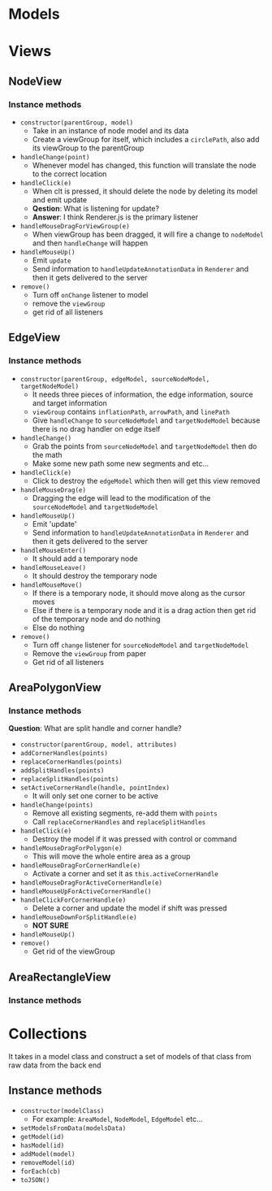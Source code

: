 # Models

# Views
## NodeView
### Instance methods
* `constructor(parentGroup, model)`
  * Take in an instance of node model and its data
  * Create a viewGroup for itself, which includes a `circlePath`, also add its viewGroup to the parentGroup
* `handleChange(point)`
  * Whenever model has changed, this function will translate the node to the correct location
* `handleClick(e)`
  * When clt is pressed, it should delete the node by deleting its model and emit update
  * __Qestion__: What is listening for update?
  * __Answer__: I think Renderer.js is the primary listener
* `handleMouseDragForViewGroup(e)`
  * When viewGroup has been dragged, it will fire a change to `nodeModel` and then `handleChange` will happen
* `handleMouseUp()`
  * Emit `update`
  * Send information to `handleUpdateAnnotationData` in `Renderer` and then it gets delivered to the server
* `remove()`
  * Turn off `onChange` listener to model
  * remove the `viewGroup`
  * get rid of all listeners

## EdgeView
### Instance methods
* `constructor(parentGroup, edgeModel, sourceNodeModel, targetNodeModel)`
  * It needs three pieces of information, the edge information, source and target information
  * `viewGroup` contains `inflationPath`, `arrowPath`, and `linePath`
  * Give `handleChange` to `sourceNodeModel` and `targetNodeModel` because there is no drag handler on
  edge itself
* `handleChange()`
  * Grab the points from `sourceNodeModel` and `targetNodeModel` then do the math
  * Make some new path some new segments and etc...
* `handleClick(e)`
  * Click to destroy the `edgeModel` which then will get this view removed
* `handleMouseDrag(e)`
  * Dragging the edge will lead to the modification of the `sourceNodeModel` and `targetNodeModel`
* `handleMouseUp()`
  * Emit 'update'
  * Send information to `handleUpdateAnnotationData` in `Renderer` and then it gets delivered to the server
* `handleMouseEnter()`
  * It should add a temporary node
* `handleMouseLeave()`
  * It should destroy the temporary node
* `handleMouseMove()`
  * If there is a temporary node, it should move along as the cursor moves
  * Else if there is a temporary node and it is a drag action then get rid of the temporary node and do nothing
  * Else do nothing
* `remove()`
  * Turn off `change` listener for `sourceNodeModel` and `targetNodeModel`
  * Remove the `viewGroup` from paper
  * Get rid of all listeners

## AreaPolygonView
### Instance methods
__Question__: What are split handle and corner handle?
* `constructor(parentGroup, model, attributes)`
* `addCornerHandles(points)`
* `replaceCornerHandles(points)`
* `addSplitHandles(points)`
* `replaceSplitHandles(points)`
* `setActiveCornerHandle(handle, pointIndex)`
  * It will only set one corner to be active
* `handleChange(points)`
  * Remove all existing segments, re-add them with `points`
  * Call `replaceCornerHandles` and `replaceSplitHandles`
* `handleClick(e)`
  * Destroy the model if it was pressed with control or command
* `handleMouseDragForPolygon(e)`
  * This will move the whole entire area as a group
* `handleMouseDragForCornerHandle(e)`
  * Activate a corner and set it as `this.activeCornerHandle`
* `handleMouseDragForActiveCornerHandle(e)`
* `handleMouseUpForActiveCornerHandle()`
* `handleClickForCornerHandle(e)`
  * Delete a corner and update the model if shift was pressed
* `handleMouseDownForSplitHandle(e)`
  * __NOT SURE__
* `handleMouseUp()`
* `remove()`
  * Get rid of the viewGroup

## AreaRectangleView
### Instance methods

# Collections
It takes in a model class and construct a set of models of that class from raw data
from the back end
## Instance methods
* `constructor(modelClass)`
  * For example: `AreaModel`, `NodeModel`, `EdgeModel` etc...
* `setModelsFromData(modelsData)`
* `getModel(id)`
* `hasModel(id)`
* `addModel(model)`
* `removeModel(id)`
* `forEach(cb)`
* `toJSON()`
